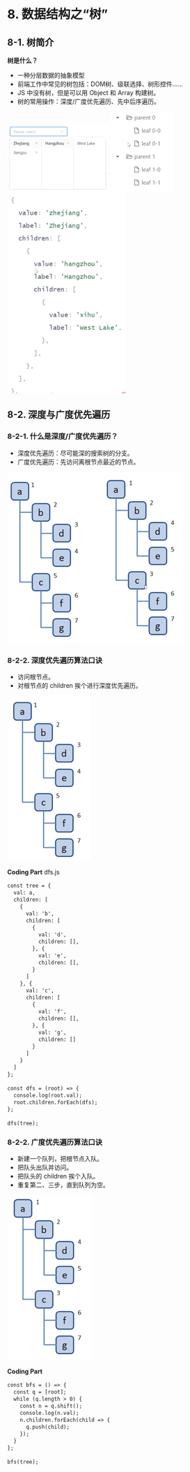 # 8. 数据结构之“树”
## 8-1. 树简介
**树是什么？**
+ 一种分层数据的抽象模型
+ 前端工作中常见的树包括：DOM树、级联选择、树形控件......
+ JS 中没有树，但是可以用 Object 和 Array 构建树。
+ 树的常用操作：深度/广度优先遍历、先中后序遍历。

![级 联选择](./imgs/chapter_8/8_1_1.png)
![级树形控件](./imgs/chapter_8/8_1_2.png)
![级树形控件](./imgs/chapter_8/8_1_3.png)

## 8-2. 深度与广度优先遍历
### 8-2-1. 什么是深度/广度优先遍历？
+ 深度优先遍历：尽可能深的搜索树的分支。
+ 广度优先遍历：先访问离根节点最近的节点。

![深度/广度优先遍历](./imgs/chapter_8/8_2_1.png)

### 8-2-2. 深度优先遍历算法口诀
+ 访问根节点。
+ 对根节点的 children 挨个进行深度优先遍历。

![深度优先遍历](./imgs/chapter_8/8_2_2.png)

**Coding Part**
dfs.js
```
const tree = {
  val: a,
  children: [
    {
      val: 'b',
      children: [
        {
          val: 'd',
          children: [],
        }, {
          val: 'e',
          children: [],
        }
      ]
    }, {
      val: 'c',
      children: [
        {
          val: 'f',
          children: [],
        }, {
          val: 'g',
          children: []
        }
      ]
    }
  ]
};

const dfs = (root) => {
  console.log(root.val);
  root.children.forEach(dfs);
};

dfs(tree);
```

### 8-2-2. 广度优先遍历算法口诀
+ 新建一个队列，把根节点入队。
+ 把队头出队并访问。
+ 把队头的 children 挨个入队。
+ 重复第二、三步，直到队列为空。

![广度优先遍历](./imgs/chapter_8/8_2_3.png)

**Coding Part**
```
const bfs = () => {
  const q = [root];
  while (q.length > 0) {
    const n = q.shift();
    console.log(n.val);
    n.children.forEach(child => {
      q.push(child);
    });
  }
};

bfs(tree);
```